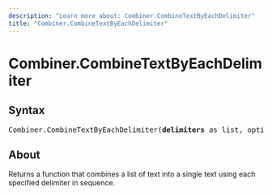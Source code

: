 ```yaml
---
description: "Learn more about: Combiner.CombineTextByEachDelimiter"
title: "Combiner.CombineTextByEachDelimiter"
---
```

# Combiner.CombineTextByEachDelimiter

## Syntax

<pre>
Combiner.CombineTextByEachDelimiter(<b>delimiters</b> as list, optional <b>quoteStyle</b> as nullable number) as function
</pre>

## About

Returns a function that combines a list of text into a single text using each specified delimiter in sequence.
